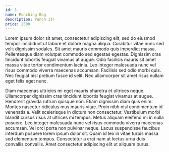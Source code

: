 ```yaml
---
id: 5
name: Punching Bag
description: Punch it!
price: 2500
---
```


Lorem ipsum dolor sit amet, consectetur adipiscing elit, sed do eiusmod tempor incididunt ut labore et dolore magna aliqua. Curabitur vitae nunc sed velit dignissim sodales. Sit amet mauris commodo quis imperdiet massa. Pellentesque diam volutpat commodo sed egestas egestas. Dignissim cras tincidunt lobortis feugiat vivamus at augue. Odio facilisis mauris sit amet massa vitae tortor condimentum lacinia. Leo integer malesuada nunc vel risus commodo viverra maecenas accumsan. Facilisis sed odio morbi quis. Nec feugiat nisl pretium fusce id velit. Nec ullamcorper sit amet risus nullam eget felis eget nunc.

Diam maecenas ultricies mi eget mauris pharetra et ultrices neque. Ullamcorper dignissim cras tincidunt lobortis feugiat vivamus at augue. Hendrerit gravida rutrum quisque non. Etiam dignissim diam quis enim. Montes nascetur ridiculus mus mauris vitae. Proin nibh nisl condimentum id venenatis a. Velit scelerisque in dictum non consectetur. Vestibulum morbi blandit cursus risus at ultrices mi tempus. Metus aliquam eleifend mi in nulla posuere. Leo integer malesuada nunc vel risus commodo viverra maecenas accumsan. Vel orci porta non pulvinar neque. Lacus suspendisse faucibus interdum posuere lorem ipsum dolor sit. Quam id leo in vitae turpis massa sed elementum tempus. Consectetur a erat nam at lectus urna duis convallis convallis. Amet consectetur adipiscing elit ut aliquam purus.